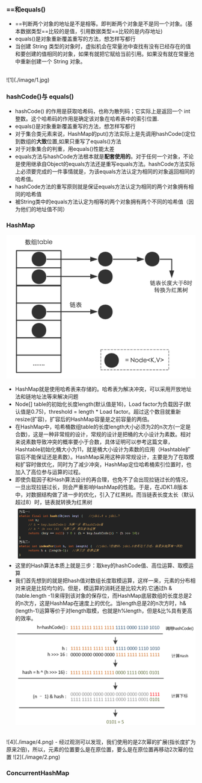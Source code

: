 ### \==和equals()
 - \==判断两个对象的地址是不是相等。即判断两个对象是不是同一个对象。(基本数据类型\==比较的是值，引用数据类型\==比较的是内存地址)
 - equals()是对象重新覆盖重写的方法，想怎样写都行
 - 当创建 String 类型的对象时，虚拟机会在常量池中查找有没有已经存在的值和要创建的值相同的对象，如果有就把它赋给当前引用。如果没有就在常量池中重新创建一个 String 对象。
 <br>
 ![1](./image/1.jpg)

 ### hashCode()与 equals()
 - hashCode() 的作用是获取哈希码，也称为散列码；它实际上是返回一个 int 整数。这个哈希码的作用是确定该对象在哈希表中的索引位置.
 - equals()是对象重新覆盖重写的方法，想怎样写都行
 - 对于集合类元素来说，HashMap的put()方法实际上是先调用hashCode()定位到数组的**大致**位置,如果只重写了equals()方法
 - 对于对象集合的判重，用equals()性能太差
 - equals方法与hashCode方法根本就是**配套使用的**。对于任何一个对象，不论是使用继承自Object的equals方法还是重写equals方法。hashCode方法实际上必须要完成的一件事情就是，为该equals方法认定为相同的对象返回相同的哈希值。
 - hashCode方法的重写原则就是保证equals方法认定为相同的两个对象拥有相同的哈希值
  - 被String类中的equals方法认定为相等的两个对象拥有两个不同的哈希值（因为他们的地址值不同）

  ### HashMap
 ![5](./image/5.png)
- HashMap就是使用哈希表来存储的。哈希表为解决冲突，可以采用开放地址法和链地址法等来解决问题
- Node[] table的初始化长度length(默认值是16)，Load factor为负载因子(默认值是0.75)，threshold = length * Load factor。超过这个数目就重新resize(扩容)，扩容后的HashMap容量是之前容量的两倍。
- 在HashMap中，哈希桶数组table的长度length大小必须为2的n次方(一定是合数)，这是一种非常规的设计，常规的设计是把桶的大小设计为素数。相对来说素数导致冲突的概率要小于合数，具体证明可以参考这篇文章，Hashtable初始化桶大小为11，就是桶大小设计为素数的应用（Hashtable扩容后不能保证还是素数）。HashMap采用这种非常规设计，主要是为了在取模和扩容时做优化，同时为了减少冲突，HashMap定位哈希桶索引位置时，也加入了高位参与运算的过程。
- 即使负载因子和Hash算法设计的再合理，也免不了会出现拉链过长的情况，一旦出现拉链过长，则会严重影响HashMap的性能。于是，在JDK1.8版本中，对数据结构做了进一步的优化，引入了红黑树。而当链表长度太长（默认超过8）时，链表就转换为红黑树
 ![6](./image/6.jpg)
 - 这里的Hash算法本质上就是三步：取key的hashCode值、高位运算、取模运算
 - 我们首先想到的就是把hash值对数组长度取模运算，这样一来，元素的分布相对来说是比较均匀的。但是，模运算的消耗还是比较大的.它通过h & (table.length -1)来得到该对象的保存位，而HashMap底层数组的长度总是2的n次方，这是HashMap在速度上的优化。当length总是2的n次方时，h& (length-1)运算等价于对length取模，也就是h%length，但是&比%具有更高的效率。
 ![3](./image/3.png)
 <br>
 ![4](./image/4.png)
 - 经过观测可以发现，我们使用的是2次幂的扩展(指长度扩为原来2倍)，所以，元素的位置要么是在原位置，要么是在原位置再移动2次幂的位置
 ![2](./image/2.png)

 ### ConcurrentHashMap 
 



